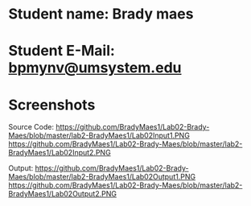 # Student name: Brady maes

# Student E-Mail: bpmynv@umsystem.edu

# Screenshots

Source Code:
https://github.com/BradyMaes1/Lab02-Brady-Maes/blob/master/lab2-BradyMaes1/Lab02Input1.PNG
https://github.com/BradyMaes1/Lab02-Brady-Maes/blob/master/lab2-BradyMaes1/Lab02Input2.PNG


Output:
https://github.com/BradyMaes1/Lab02-Brady-Maes/blob/master/lab2-BradyMaes1/Lab02Output1.PNG
https://github.com/BradyMaes1/Lab02-Brady-Maes/blob/master/lab2-BradyMaes1/Lab02Output2.PNG

